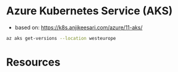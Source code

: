 # Azure Kubernetes Service (AKS)

- based on: https://k8s.anjikeesari.com/azure/11-aks/

```bash
az aks get-versions --location westeurope
```

# Resources
